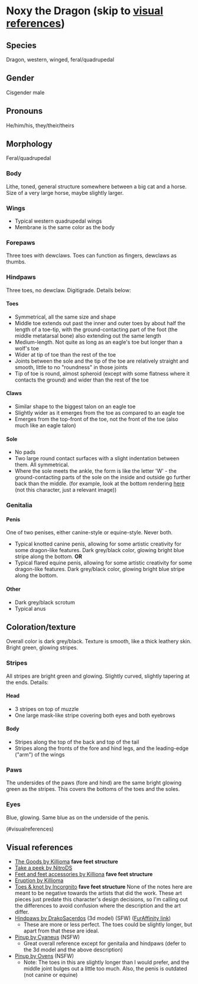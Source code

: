 # Noxy the Dragon (skip to [visual references](https://github.com/noxypaws/furry-stuff/blob/master/fursonas/dragon.md#visual-references))

## Species
Dragon, western, winged, feral/quadrupedal


## Gender
Cisgender male


## Pronouns
He/him/his, they/their/theirs


## Morphology
Feral/quadrupedal

### Body
Lithe, toned, general structure somewhere between a big cat and a horse. Size of a very large horse, maybe slightly larger.

### Wings
* Typical western quadrupedal wings
* Membrane is the same color as the body

### Forepaws
Three toes with dewclaws. Toes can function as fingers, dewclaws as thumbs.

### Hindpaws
Three toes, no dewclaw. Digitigrade. Details below:

#### Toes
* Symmetrical, all the same size and shape
* Middle toe extends out past the inner and outer toes by about half the length of a toe-tip, with the ground-contacting part of the foot (the middle metatarsal bone) also extending out the same length
* Medium-length. Not quite as long as an eagle's toe but longer than a wolf's toe
* Wider at tip of toe than the rest of the toe
* Joints between the sole and the tip of the toe are relatively straight and smooth, little to no "roundness" in those joints
* Tip of toe is round, almost spheroid (except with some flatness where it contacts the ground) and wider than the rest of the toe 

#### Claws
* Similar shape to the biggest talon on an eagle toe
* Slightly wider as it emerges from the toe as compared to an eagle toe
* Emerges from the top-front of the toe, not the front of the toe (also much like an eagle talon)

#### Sole
* No pads
* Two large round contact surfaces with a slight indentation between them. All symmetrical.
* Where the sole meets the ankle, the form is like the letter 'W' - the ground-contacting parts of the sole on the inside and outside go further back than the middle. (for example, look at the bottom rendering [here](https://www.furaffinity.net/view/24825327/) (not this character, just a relevant image))

### Genitalia

#### Penis
One of two penises, either canine-style or equine-style. Never both.
* Typical knotted canine penis, allowing for some artistic creativity for some dragon-like features. Dark grey/black color, glowing bright blue stripe along the bottom.
**OR**
* Typical flared equine penis, allowing for some artistic creativity for some dragon-like features. Dark grey/black color, glowing bright blue stripe along the bottom.

#### Other
* Dark grey/black scrotum
* Typical anus


## Coloration/texture
Overall color is dark grey/black. Texture is smooth, like a thick leathery skin. Bright green, glowing stripes.

### Stripes
All stripes are bright green and glowing. Slightly curved, slightly tapering at the ends. Details:

#### Head
* 3 stripes on top of muzzle
* One large mask-like stripe covering both eyes and both eyebrows

#### Body
* Stripes along the top of the back and top of the tail
* Stripes along the fronts of the fore and hind legs, and the leading-edge ("arm") of the wings

### Paws
The undersides of the paws (fore and hind) are the same bright glowing green as the stripes. This covers the bottoms of the toes and the soles.

### Eyes
Blue, glowing. Same blue as on the underside of the penis.

(#visualreferences)
## Visual references
* [The Goods by Killioma](https://www.furaffinity.net/view/31423472/) **fave feet structure**
* [Take a peek by NitroDS](https://www.furaffinity.net/view/31424535/)
* [Feet and feet accessories by Killiona](https://www.furaffinity.net/view/33417309/) **fave feet structure**
* [Eruption by Killioma](https://www.furaffinity.net/view/33417281/)
* [Toes & knot by Incorgnito](https://www.furaffinity.net/view/33417486/) **fave feet structure**
None of the notes here are meant to be negative towards the artists that did the work. These art pieces just predate this character's design decisions, so I'm calling out the differences to avoid confusion where the description and the art differ.
* [Hindpaws by DrakoSacerdos](https://sketchfab.com/3d-models/noxal-paws-b556178f3a424aa5ab3424c3048f8aca) (3d model) (SFW) ([FurAffinity link](https://www.furaffinity.net/view/29672509/))
  * These are more or less perfect. The toes could be slightly longer, but apart from that these are ideal.
* [Pinup by Cyaneus](https://www.furaffinity.net/view/293225/) (NSFW)
  * Great overall reference except for genitalia and hindpaws (defer to the 3d model and the above description)
* [Pinup by Ovens](https://www.furaffinity.net/view/14532738/) (NSFW)
  * Note: The toes in this are slightly longer than I would prefer, and the middle joint bulges out a little too much. Also, the penis is outdated (not canine or equine)
